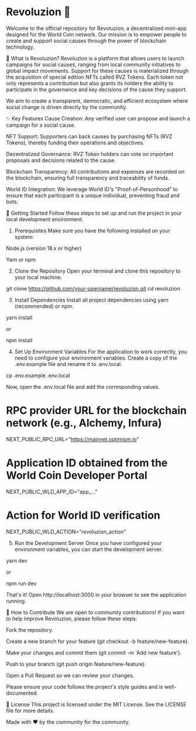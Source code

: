 # Revoluzion 🚀
Welcome to the official repository for Revoluzion, a decentralized mini-app designed for the World Coin network. Our mission is to empower people to create and support social causes through the power of blockchain technology.

🎯 What is Revoluzion?
Revoluzion is a platform that allows users to launch campaigns for social causes, ranging from local community initiatives to global impact movements. Support for these causes is materialized through the acquisition of special edition NFTs called RVZ Tokens. Each token not only represents a contribution but also grants its holders the ability to participate in the governance and key decisions of the cause they support.

We aim to create a transparent, democratic, and efficient ecosystem where social change is driven directly by the community.

✨ Key Features
Cause Creation: Any verified user can propose and launch a campaign for a social cause.

NFT Support: Supporters can back causes by purchasing NFTs (RVZ Tokens), thereby funding their operations and objectives.

Decentralized Governance: RVZ Token holders can vote on important proposals and decisions related to the cause.

Blockchain Transparency: All contributions and expenses are recorded on the blockchain, ensuring full transparency and traceability of funds.

World ID Integration: We leverage World ID's "Proof-of-Personhood" to ensure that each participant is a unique individual, preventing fraud and bots.

🚀 Getting Started
Follow these steps to set up and run the project in your local development environment.

1. Prerequisites
Make sure you have the following installed on your system:

Node.js (version 18.x or higher)

Yarn or npm

2. Clone the Repository
Open your terminal and clone this repository to your local machine.

git clone https://github.com/your-username/revoluzion.git
cd revoluzion

3. Install Dependencies
Install all project dependencies using yarn (recommended) or npm.

yarn install

or

npm install

4. Set Up Environment Variables
For the application to work correctly, you need to configure your environment variables. Create a copy of the .env.example file and rename it to .env.local.

cp .env.example .env.local

Now, open the .env.local file and add the corresponding values.

# RPC provider URL for the blockchain network (e.g., Alchemy, Infura)
NEXT_PUBLIC_RPC_URL="https://mainnet.optimism.io"

# Application ID obtained from the World Coin Developer Portal
NEXT_PUBLIC_WLD_APP_ID="app_..."

# Action for World ID verification
NEXT_PUBLIC_WLD_ACTION="revoluzion_action"

5. Run the Development Server
Once you have configured your environment variables, you can start the development server.

yarn dev

or

npm run dev

That's it! Open http://localhost:3000 in your browser to see the application running.

🤝 How to Contribute
We are open to community contributions! If you want to help improve Revoluzion, please follow these steps:

Fork the repository.

Create a new branch for your feature (git checkout -b feature/new-feature).

Make your changes and commit them (git commit -m 'Add new feature').

Push to your branch (git push origin feature/new-feature).

Open a Pull Request so we can review your changes.

Please ensure your code follows the project's style guides and is well-documented.

📄 License
This project is licensed under the MIT License. See the LICENSE file for more details.

Made with ❤️ by the community for the community.
